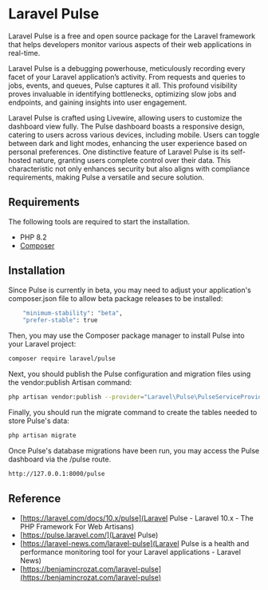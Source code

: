 # Laravel Pulse
Laravel Pulse is a free and open source package for the Laravel framework that helps developers monitor various aspects of their web applications in real-time.

Laravel Pulse is a debugging powerhouse, meticulously recording every facet of your Laravel application’s activity. From requests and queries to jobs, events, and queues, Pulse captures it all. This profound visibility proves invaluable in identifying bottlenecks, optimizing slow jobs and endpoints, and gaining insights into user engagement.

Laravel Pulse is crafted using Livewire, allowing users to customize the dashboard view fully. The Pulse dashboard boasts a responsive design, catering to users across various devices, including mobile. Users can toggle between dark and light modes, enhancing the user experience based on personal preferences.
One distinctive feature of Laravel Pulse is its self-hosted nature, granting users complete control over their data. This characteristic not only enhances security but also aligns with compliance requirements, making Pulse a versatile and secure solution.

## Requirements

The following tools are required to start the installation.

- PHP 8.2
- [Composer](https://getcomposer.org/download/)

## Installation

Since Pulse is currently in beta, you may need to adjust your application's composer.json file to allow beta package releases to be installed:

```bash
    "minimum-stability": "beta",
    "prefer-stable": true
```

Then, you may use the Composer package manager to install Pulse into your Laravel project:

```bash
composer require laravel/pulse
```

Next, you should publish the Pulse configuration and migration files using the vendor:publish Artisan command:

```bash
php artisan vendor:publish --provider="Laravel\Pulse\PulseServiceProvider"
```

Finally, you should run the migrate command to create the tables needed to store Pulse's data:

```bash
php artisan migrate
```
Once Pulse's database migrations have been run, you may access the Pulse dashboard via the /pulse route.

```bash
http://127.0.0.1:8000/pulse
```

## Reference

- [https://laravel.com/docs/10.x/pulse](Laravel Pulse - Laravel 10.x - The PHP Framework For Web Artisans)
- [https://pulse.laravel.com/](Laravel Pulse)
- [https://laravel-news.com/laravel-pulse](Laravel Pulse is a health and performance monitoring tool for your Laravel applications - Laravel News)
- [https://benjamincrozat.com/laravel-pulse](https://benjamincrozat.com/laravel-pulse)

